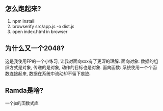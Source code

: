 ## 怎么跑起来?
1. npm install
2. browserify src/app.js -o dist.js
3. open index.html in browser

## 为什么又一个2048?
这是我使用FP的一个小练习, 让我对面向xxx有了更深的理解.
面向对象: 数据的组织方式是对象, 传递的是对象, 动作的目标也是对象.
面向函数: 系统使用一个个函数连接起来, 数据在系统中流动却不留下痕迹.

## Ramda是啥?
一个js的函数式库
